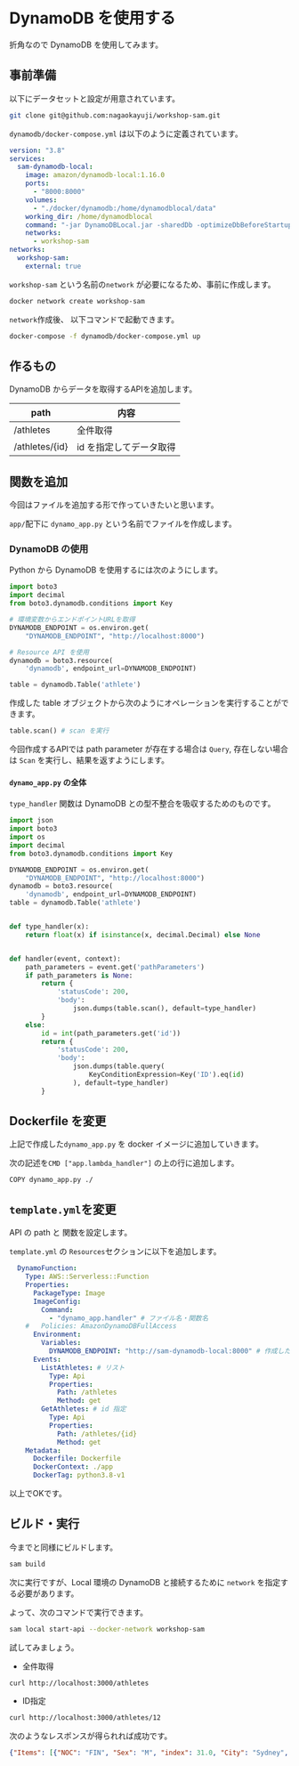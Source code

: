 # DynamoDB を使用する

折角なので DynamoDB を使用してみます。

## 事前準備

以下にデータセットと設定が用意されています。

```bash
git clone git@github.com:nagaokayuji/workshop-sam.git
```

`dynamodb/docker-compose.yml` は以下のように定義されています。

```yaml
version: "3.8"
services:
  sam-dynamodb-local:
    image: amazon/dynamodb-local:1.16.0
    ports:
      - "8000:8000"
    volumes:
      - "./docker/dynamodb:/home/dynamodblocal/data"
    working_dir: /home/dynamodblocal
    command: "-jar DynamoDBLocal.jar -sharedDb -optimizeDbBeforeStartup -dbPath ./data"
    networks:
      - workshop-sam
networks:
  workshop-sam:
    external: true
```

`workshop-sam` という名前の`network` が必要になるため、事前に作成します。

```bash
docker network create workshop-sam
```

`network`作成後、
以下コマンドで起動できます。

```bash
docker-compose -f dynamodb/docker-compose.yml up
```


## 作るもの

DynamoDB からデータを取得するAPIを追加します。

| path           | 内容                    |
| -------------- | ----------------------- |
| /athletes      | 全件取得                |
| /athletes/{id} | id を指定してデータ取得 |

## 関数を追加

今回はファイルを追加する形で作っていきたいと思います。

`app/`配下に `dynamo_app.py` という名前でファイルを作成します。

### DynamoDB の使用

Python から DynamoDB を使用するには次のようにします。

```python
import boto3
import decimal
from boto3.dynamodb.conditions import Key

# 環境変数からエンドポイントURLを取得
DYNAMODB_ENDPOINT = os.environ.get(
    "DYNAMODB_ENDPOINT", "http://localhost:8000")

# Resource API を使用
dynamodb = boto3.resource(
    'dynamodb', endpoint_url=DYNAMODB_ENDPOINT)

table = dynamodb.Table('athlete')
```

作成した table オブジェクトから次のようにオペレーションを実行することができます。

```python
table.scan() # scan を実行
```

今回作成するAPIでは path parameter が存在する場合は `Query`, 存在しない場合は `Scan`
を実行し、結果を返すようにします。

#### `dynamo_app.py` の全体

`type_handler` 関数は DynamoDB との型不整合を吸収するためのものです。

```python
import json
import boto3
import os
import decimal
from boto3.dynamodb.conditions import Key

DYNAMODB_ENDPOINT = os.environ.get(
    "DYNAMODB_ENDPOINT", "http://localhost:8000")
dynamodb = boto3.resource(
    'dynamodb', endpoint_url=DYNAMODB_ENDPOINT)
table = dynamodb.Table('athlete')


def type_handler(x):
    return float(x) if isinstance(x, decimal.Decimal) else None


def handler(event, context):
    path_parameters = event.get('pathParameters')
    if path_parameters is None:
        return {
            'statusCode': 200,
            'body':
                json.dumps(table.scan(), default=type_handler)
        }
    else:
        id = int(path_parameters.get('id'))
        return {
            'statusCode': 200,
            'body':
                json.dumps(table.query(
                    KeyConditionExpression=Key('ID').eq(id)
                ), default=type_handler)
        }
```


## Dockerfile を変更

上記で作成した`dynamo_app.py` を docker イメージに追加していきます。

次の記述を`CMD ["app.lambda_handler"]` の上の行に追加します。

```docker
COPY dynamo_app.py ./
```


## `template.yml`を変更

API の path と 関数を設定します。

`template.yml` の `Resources`セクションに以下を追加します。

```yaml
  DynamoFunction:
    Type: AWS::Serverless::Function
    Properties:
      PackageType: Image
      ImageConfig:
        Command:
          - "dynamo_app.handler" # ファイル名・関数名
    #   Policies: AmazonDynamoDBFullAccess
      Environment:
        Variables:
          DYNAMODB_ENDPOINT: "http://sam-dynamodb-local:8000" # 作成したnetworkを指定する
      Events:
        ListAthletes: # リスト
          Type: Api
          Properties:
            Path: /athletes
            Method: get
        GetAthletes: # id 指定
          Type: Api
          Properties:
            Path: /athletes/{id}
            Method: get
    Metadata:
      Dockerfile: Dockerfile
      DockerContext: ./app
      DockerTag: python3.8-v1
```


以上でOKです。

## ビルド・実行

今までと同様にビルドします。

```bash
sam build
```

次に実行ですが、Local 環境の DynamoDB と接続するために `network` を指定する必要があります。

よって、次のコマンドで実行できます。

```bash
sam local start-api --docker-network workshop-sam
```

試してみましょう。

- 全件取得

```bash
curl http://localhost:3000/athletes
```


- ID指定
```bash
curl http://localhost:3000/athletes/12
```

次のようなレスポンスが得られれば成功です。
```json
{"Items": [{"NOC": "FIN", "Sex": "M", "index": 31.0, "City": "Sydney", "Weight": 70.0, "Name": "Jyri Tapani Aalto", "Sport": "Badminton", "Year": 2000.0, "Games": "2000 Summer", "Event": "Badminton Men's Singles", "Height": 172.0, "Team": "Finland", "ID": 12.0, "Medal": null, "Season": "Summer", "Age": 31.0}], "Count": 1, "ScannedCount": 1, "ResponseMetadata": {"RequestId": "e0be9c84-eb40-40e0-bea0-cb1ecd1930b7", "HTTPStatusCode": 200, "HTTPHeaders": {"date": "Sat, 28 Aug 2021 15:19:22 GMT", "content-type": "application/x-amz-json-1.0", "x-amz-crc32": "3814016791", "x-amzn-requestid": "e0be9c84-eb40-40e0-bea0-cb1ecd1930b7", "content-length": "405", "server": "Jetty(9.4.18.v20190429)"}, "RetryAttempts": 0}
```
